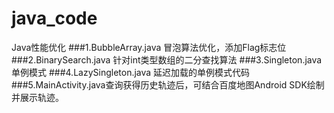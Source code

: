 # java_code
Java性能优化
###1.BubbleArray.java 冒泡算法优化，添加Flag标志位
###2.BinarySearch.java 针对int类型数组的二分查找算法
###3.Singleton.java 单例模式
###4.LazySingleton.java 延迟加载的单例模式代码
###5.MainActivity.java查询获得历史轨迹后，可结合百度地图Android SDK绘制并展示轨迹。

